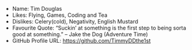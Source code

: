 - Name: Tim Douglas
- Likes: Flying, Games, Coding and Tea
- Dislikes: Celery(cold), Negativity, English Mustard
- Favourite Quote: “Suckin’ at something is the first step to being sorta good at something.” – Jake the Dog (Adventure Time)
- GitHub Profile URL: https://github.com/TimmyDDthe1st
